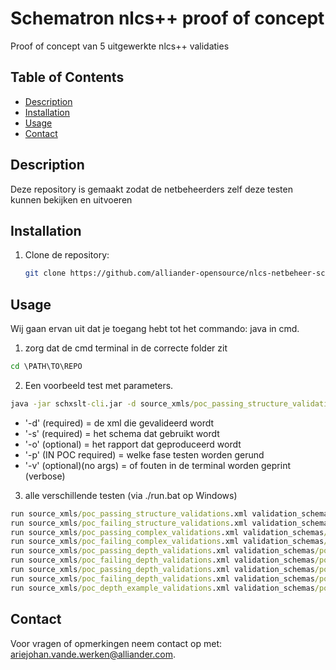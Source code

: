 # Schematron nlcs++ proof of concept
Proof of concept van 5 uitgewerkte nlcs++ validaties

## Table of Contents
- [Description](#description)
- [Installation](#installation)
- [Usage](#usage)
- [Contact](#contact)

## Description
Deze repository is gemaakt zodat de netbeheerders zelf deze testen kunnen bekijken en uitvoeren


## Installation

1. Clone de repository:
    ```bash
    git clone https://github.com/alliander-opensource/nlcs-netbeheer-schematron.git
    ```
## Usage
Wij gaan ervan uit dat je toegang hebt tot het commando: java in cmd.

1. zorg dat de cmd terminal in de correcte folder zit
```cmd
cd \PATH\TO\REPO
```

2. Een voorbeeld test met parameters.
``` cmd
java -jar schxslt-cli.jar -d source_xmls/poc_passing_structure_validations.xml -s validation_schemas/poc_schema.sch -o report.xml -p "structure" -v
```
- '-d' (required) = de xml die gevalideerd wordt
- '-s' (required) = het schema dat gebruikt wordt
- '-o' (optional) = het rapport dat geproduceerd wordt
- '-p' (IN POC required) = welke fase testen worden gerund
- '-v' (optional)(no args) = of fouten in de terminal worden geprint (verbose)

3. alle verschillende testen (via ./run.bat op Windows)
``` cmd
run source_xmls/poc_passing_structure_validations.xml validation_schemas/poc_schema.sch "structure"
run source_xmls/poc_failing_structure_validations.xml validation_schemas/poc_schema.sch "structure"
run source_xmls/poc_passing_complex_validations.xml validation_schemas/poc_schema.sch "complex"
run source_xmls/poc_failing_complex_validations.xml validation_schemas/poc_schema.sch "complex"
run source_xmls/poc_passing_depth_validations.xml validation_schemas/poc_schema.sch "depth_structure"
run source_xmls/poc_failing_depth_validations.xml validation_schemas/poc_schema.sch "depth_structure"
run source_xmls/poc_passing_depth_validations.xml validation_schemas/poc_schema.sch "depth_complex"
run source_xmls/poc_failing_depth_validations.xml validation_schemas/poc_schema.sch "depth_complex"
run source_xmls/poc_depth_example_validations.xml validation_schemas/poc_schema.sch "depth_example"
```

## Contact
Voor vragen of opmerkingen neem contact op met: [ariejohan.vande.werken@alliander.com](mailto:ariejohan.vande.werken@alliander.com).
